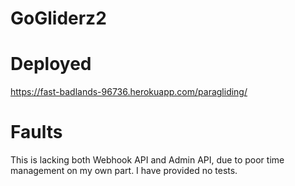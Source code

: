 # GoGliderz2

# Deployed

https://fast-badlands-96736.herokuapp.com/paragliding/

# Faults

This is lacking both Webhook API and Admin API, due to poor time management on my own part. 
I have provided no tests.
